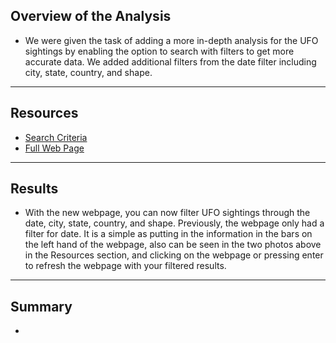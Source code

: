 ## Overview of the Analysis
- We were given the task of adding a more in-depth analysis for the UFO sightings by enabling the option to search with filters to get more accurate data. We added additional filters from the date filter including city, state, country, and shape.
--------------------------
## Resources
- [Search Criteria](/images/search.PNG)
- [Full Web Page](/images/fullpage.PNG)
--------------------------
## Results
- With the new webpage, you can now filter UFO sightings through the date, city, state, country, and shape. Previously, the webpage only had a filter for date. It is a simple as putting in the information in the bars on the left hand of the webpage, also can be seen in the two photos above in the Resources section, and clicking on the webpage or pressing enter to refresh the webpage with your filtered results.
--------------------------
## Summary
- 
